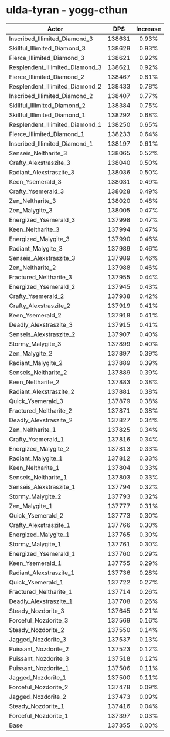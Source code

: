 # ulda-tyran - yogg-cthun
| Actor | DPS | Increase |
|---|:---:|:---:|
|Inscribed_Illimited_Diamond_3|138631|0.93%|
|Skillful_Illimited_Diamond_3|138629|0.93%|
|Fierce_Illimited_Diamond_3|138621|0.92%|
|Resplendent_Illimited_Diamond_3|138621|0.92%|
|Fierce_Illimited_Diamond_2|138467|0.81%|
|Resplendent_Illimited_Diamond_2|138433|0.78%|
|Inscribed_Illimited_Diamond_2|138407|0.77%|
|Skillful_Illimited_Diamond_2|138384|0.75%|
|Skillful_Illimited_Diamond_1|138292|0.68%|
|Resplendent_Illimited_Diamond_1|138250|0.65%|
|Fierce_Illimited_Diamond_1|138233|0.64%|
|Inscribed_Illimited_Diamond_1|138197|0.61%|
|Senseis_Neltharite_3|138065|0.52%|
|Crafty_Alexstraszite_3|138040|0.50%|
|Radiant_Alexstraszite_3|138036|0.50%|
|Keen_Ysemerald_3|138031|0.49%|
|Crafty_Ysemerald_3|138028|0.49%|
|Zen_Neltharite_3|138020|0.48%|
|Zen_Malygite_3|138005|0.47%|
|Energized_Ysemerald_3|137998|0.47%|
|Keen_Neltharite_3|137994|0.47%|
|Energized_Malygite_3|137990|0.46%|
|Radiant_Malygite_3|137989|0.46%|
|Senseis_Alexstraszite_3|137989|0.46%|
|Zen_Neltharite_2|137988|0.46%|
|Fractured_Neltharite_3|137955|0.44%|
|Energized_Ysemerald_2|137945|0.43%|
|Crafty_Ysemerald_2|137938|0.42%|
|Crafty_Alexstraszite_2|137919|0.41%|
|Keen_Ysemerald_2|137918|0.41%|
|Deadly_Alexstraszite_3|137915|0.41%|
|Senseis_Alexstraszite_2|137907|0.40%|
|Stormy_Malygite_3|137899|0.40%|
|Zen_Malygite_2|137897|0.39%|
|Radiant_Malygite_2|137889|0.39%|
|Senseis_Neltharite_2|137889|0.39%|
|Keen_Neltharite_2|137883|0.38%|
|Radiant_Alexstraszite_2|137881|0.38%|
|Quick_Ysemerald_3|137879|0.38%|
|Fractured_Neltharite_2|137871|0.38%|
|Deadly_Alexstraszite_2|137827|0.34%|
|Zen_Neltharite_1|137825|0.34%|
|Crafty_Ysemerald_1|137816|0.34%|
|Energized_Malygite_2|137813|0.33%|
|Radiant_Malygite_1|137812|0.33%|
|Keen_Neltharite_1|137804|0.33%|
|Senseis_Neltharite_1|137803|0.33%|
|Senseis_Alexstraszite_1|137794|0.32%|
|Stormy_Malygite_2|137793|0.32%|
|Zen_Malygite_1|137777|0.31%|
|Quick_Ysemerald_2|137773|0.30%|
|Crafty_Alexstraszite_1|137766|0.30%|
|Energized_Malygite_1|137765|0.30%|
|Stormy_Malygite_1|137761|0.30%|
|Energized_Ysemerald_1|137760|0.29%|
|Keen_Ysemerald_1|137755|0.29%|
|Radiant_Alexstraszite_1|137736|0.28%|
|Quick_Ysemerald_1|137722|0.27%|
|Fractured_Neltharite_1|137714|0.26%|
|Deadly_Alexstraszite_1|137708|0.26%|
|Steady_Nozdorite_3|137645|0.21%|
|Forceful_Nozdorite_3|137569|0.16%|
|Steady_Nozdorite_2|137550|0.14%|
|Jagged_Nozdorite_3|137537|0.13%|
|Puissant_Nozdorite_2|137523|0.12%|
|Puissant_Nozdorite_3|137518|0.12%|
|Puissant_Nozdorite_1|137506|0.11%|
|Jagged_Nozdorite_1|137500|0.11%|
|Forceful_Nozdorite_2|137478|0.09%|
|Jagged_Nozdorite_2|137473|0.09%|
|Steady_Nozdorite_1|137416|0.04%|
|Forceful_Nozdorite_1|137397|0.03%|
|Base|137355|0.00%|
